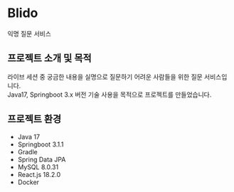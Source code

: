 # Blido
 익명 질문 서비스

## 프로젝트 소개 및 목적
라이브 세션 중 궁금한 내용을 실명으로 질문하기 어려운 사람들을 위한 질문 서비스입니다.  
Java17, Springboot 3.x 버전 기술 사용을 목적으로 프로젝트를 만들었습니다.

## 프로젝트 환경
- Java 17
- Springboot 3.1.1
- Gradle
- Spring Data JPA
- MySQL 8.0.31
- React.js 18.2.0
- Docker


